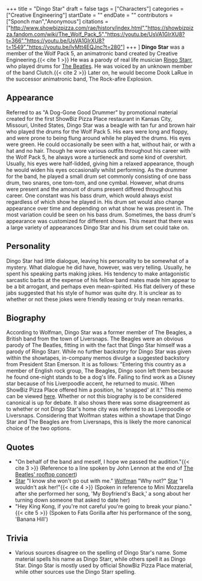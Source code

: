 +++
title = "Dingo Star"
draft = false
tags = ["Characters"]
categories = ["Creative Engineering"]
startDate = ""
endDate = ""
contributors = ["Sponch man","Anonymous"]
citations = ["http://www.showbizpizza.com/rae/history/index.html","https://showbizpizza.fandom.com/wiki/The_Wolf_Pack_5","https://youtu.be/UsVA1GIrXU8?t=366","https://youtu.be/UsVA1GIrXU8?t=1549","https://youtu.be/lvMtt4EQJnc?t=280"]
+++
]
**Dingo Star** was a member of the Wolf Pack 5, an animatronic band created by Creative Engineering.{{< cite 1 >}} He was a parody of real life musician [Ringo Starr](https://en.wikipedia.org/wiki/Ringo_Starr), who played drums for [The Beatles](https://en.wikipedia.org/wiki/The_Beatles). He was voiced by an unknown member of the band Clutch.{{< cite 2 >}} Later on, he would become Dook LaRue in the successor animatronic band, The Rock-afire Explosion.

## Appearance

Referred to as "A Dog-Gone Good Drummer" by promotional material created for the first ShowBiz Pizza Place restaurant in Kansas City, Missouri, United States, Dingo Star was a beagle with tan fur and brown hair who played the drums for the Wolf Pack 5. His ears were long and floppy, and were prone to being flung around while he played the drums. His eyes were green. He could occasionally be seen with a hat, without hair, or with a hat and no hair. Though he wore various outfits throughout his career with the Wolf Pack 5, he always wore a turtleneck and some kind of overshirt. Usually, his eyes were half-lidded, giving him a relaxed appearance, though he would widen his eyes occasionally whilst performing.
As the drummer for the band, he played a small drum set commonly consisting of one bass drum, two snares, one tom-tom, and one cymbal. However, what drums were present and the amount of drums present differed throughout his career. One constant was his bass drum, which would always exist regardless of which show he played in. His drum set would also change appearance over time and depending on what show he was present in. The most variation could be seen on his bass drum. Sometimes, the bass drum's appearance was customized for different shows. This meant that there was a large variety of appearances Dingo Star and his drum set could take on.

## Personality

Dingo Star had little dialogue, leaving his personality to be somewhat of a mystery. What dialogue he did have, however, was very telling. Usually, he spent his speaking parts making jokes. His tendency to make antagonistic sarcastic barbs at the expense of his fellow band mates made him appear to be a bit arrogant, and perhaps even mean-spirited. His flat delivery of these jabs suggested that his style of humor was quite dry. It is unclear as to whether or not these jokes were friendly teasing or truly mean remarks.

## Biography

According to Wolfman, Dingo Star was a former member of The Beagles, a British band from the town of Liversnaps. The Beagles were an obvious parody of The Beatles, fitting in with the fact that Dingo Star himself was a parody of Ringo Starr. While no further backstory for Dingo Star was given within the showtapes, in-company memos divulge a suggested backstory from President Stan Emerson. It is as follows:
"Entering this country as a member of English rock group, The Beagles, Dingo soon left them because he found one-night stands to be a dog's life. Failing to find work as a Disney star because of his Liverpoodle accent, he returned to music. When ShowBiz Pizza Place offered him a position, he 'snapped' at it."
This memo can be viewed [here](http://www.showbizpizza.com/info/documents/spp/spp_memos_80.pdf).
Whether or not this biography is to be considered canonical is up for debate. It also shows there was some disagreement as to whether or not Dingo Star's home city was referred to as Liverpoodle or Liversnaps. Considering that Wolfman states within a showtape that Dingo Star and The Beagles are from Liversnaps, this is likely the more canonical choice of the two options.

## Quotes

- "On behalf of the band and meself, I hope we passed the audition."{{< cite 3 >}} (Reference to a line spoken by John Lennon at the end of [The Beatles' rooftop concert](https://en.wikipedia.org/wiki/The_Beatles%27_rooftop_concert))
- [Star](Dingo) "I know she won't go out with me." [Wolfman](Wolfman) "Why not?" [Star](Dingo) "I wouldn't ask her!"{{< cite 4 >}} (Spoken in reference to Mini Mozzarella after she performed her song, 'My Boyfriend's Back,' a song about her turning down someone that asked to date her)
- "Hey King Kong, if you're not careful you're going to break your piano."{{< cite 5 >}} (Spoken to Fats Gorilla after his performance of the song, 'Banana Hill')

## Trivia

- Various sources disagree on the spelling of Dingo Star's name. Some material spells his name as Dingo Starr, while others spell it as Dingo Star. Dingo Star is mostly used by official ShowBiz Pizza Place material, while other sources use the Dingo Starr spelling.
